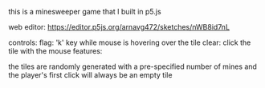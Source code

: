 this is a minesweeper game that I built in p5.js

web editor: https://editor.p5js.org/arnavg472/sketches/nWB8id7nL

controls:
  flag: 'k' key while mouse is hovering over the tile
  clear: click the tile with the mouse
features:


  the tiles are randomly generated with a pre-specified number of mines and the player's first click will always be an empty tile
 
